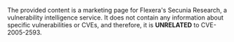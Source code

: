 The provided content is a marketing page for Flexera's Secunia Research, a vulnerability intelligence service. It does not contain any information about specific vulnerabilities or CVEs, and therefore, it is **UNRELATED** to CVE-2005-2593.